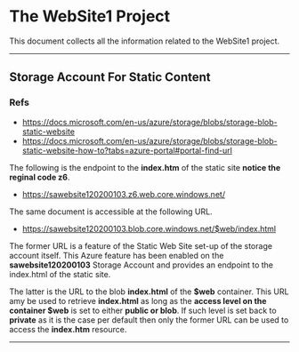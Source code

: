 
# The WebSite1 Project

This document collects all the information related to the WebSite1 project.

---
## Storage Account For Static Content

### Refs
- https://docs.microsoft.com/en-us/azure/storage/blobs/storage-blob-static-website
- https://docs.microsoft.com/en-us/azure/storage/blobs/storage-blob-static-website-how-to?tabs=azure-portal#portal-find-url

The following is the endpoint to the **index.htm** of the static site **notice the reginal code z6**.

- https://sawebsite120200103.z6.web.core.windows.net/

The same document is accessible at the following URL.

- https://sawebsite120200103.blob.core.windows.net/$web/index.html

The former URL is a feature of the Static Web Site set-up of the storage account itself. This Azure feature has been enabled on the **sawebsite120200103** Storage Account and provides an endpoint to the index.html of the static site.

The latter is the URL to the blob **index.html** of the **$web** container. This URL amy be used to retrieve **index.html** as long as the **access level on the container $web** is set to either **public or blob**. If such level is set back to **private** as it is the case per default then only the former URL can be used to access the **index.htm** resource. 

---
